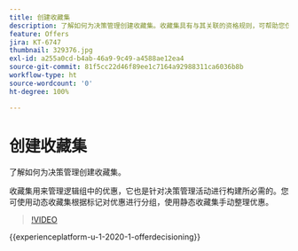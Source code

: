 ```yaml
---
title: 创建收藏集
description: 了解如何为决策管理创建收藏集。收藏集具有与其关联的资格规则，可帮助您仅向相关客户显示这些收藏集。
feature: Offers
jira: KT-6747
thumbnail: 329376.jpg
exl-id: a255a0cd-b4ab-46a9-9c49-a4588ae12ea4
source-git-commit: 81f5cc22d46f89ee1c7164a92988311ca6036b8b
workflow-type: ht
source-wordcount: '0'
ht-degree: 100%

---
```


# 创建收藏集

了解如何为决策管理创建收藏集。

收藏集用来管理逻辑组中的优惠，它也是针对决策管理活动进行构建所必需的。您可使用动态收藏集根据标记对优惠进行分组，使用静态收藏集手动整理优惠。

>[!VIDEO](https://video.tv.adobe.com/v/329376?quality=12&learn=on)

{{experienceplatform-u-1-2020-1-offerdecisioning}}